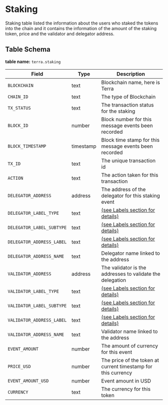 # Staking

Staking table listed the information about the users who staked the tokens into the chain and it contains the information of the amount of the staking token, price and the validator and delegator address.&#x20;

## Table Schema

**table name:** `terra.staking`

| Field                     | Type      | Description                                                   |
| ------------------------- | --------- | ------------------------------------------------------------- |
| `BLOCKCHAIN`              | text      | Blockchain name, here is Terra                                |
| `CHAIN_ID`                | text      | The type of Blockchain                                        |
| `TX_STATUS`               | text      | The transaction status for the staking                        |
| `BLOCK_ID`                | number    | Block number for this message events been recorded            |
| `BLOCK_TIMESTAMP`         | timestamp | Block time stamp for this message events been recorded        |
| `TX_ID`                   | text      | The unique transaction id                                     |
| `ACTION`                  | text      | The action taken for this transaction                         |
| `DELEGATOR_ADDRESS`       | address   | The address of the delegator for this staking event           |
| `DELEGATOR_LABEL_TYPE`    | text      | [(see Labels section for details)](../../../../labels/)       |
| `DELEGATOR_LABEL_SUBTYPE` | text      | [(see Labels section for details)](../../../../labels/)       |
| `DELEGATOR_ADDRESS_LABEL` | text      | [(see Labels section for details)](../../../../labels/)       |
| `DELEGATOR_ADDRESS_NAME`  | text      | Delegator name linked to the address                          |
| `VALIDATOR_ADDRESS`       | address   | The validator is the addresses to validate the delegation     |
| `VALIDATOR_LABEL_TYPE`    | text      | [(see Labels section for details)](../../../../labels/)       |
| `VALIDATOR_LABEL_SUBTYPE` | text      | [(see Labels section for details)](../../../../labels/)       |
| `VALIDATOR_ADDRESS_LABEL` | text      | [(see Labels section for details)](../../../../labels/)       |
| `VALIDATOR_ADDRESS_NAME`  | text      | Validator name linked to the address                          |
| `EVENT_AMOUNT`            | number    | The amount of currency for this event                         |
| `PRICE_USD`               | number    | The price of the token at current timestamp for this currency |
| `EVENT_AMOUNT_USD`        | number    | Event amount in USD                                           |
| `CURRENCY`                | text      | The currency for this token                                   |
